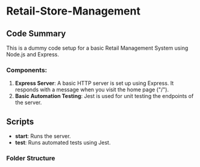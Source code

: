 # Retail-Store-Management
## Code Summary

This is a dummy code setup for a basic Retail Management System using Node.js and Express.

### Components:
1. **Express Server**: A basic HTTP server is set up using Express. It responds with a message when you visit the home page ("/").
2. **Basic Automation Testing**: Jest is used for unit testing the endpoints of the server.

## Scripts

- **start**: Runs the server.
- **test**: Runs automated tests using Jest.

### Folder Structure

